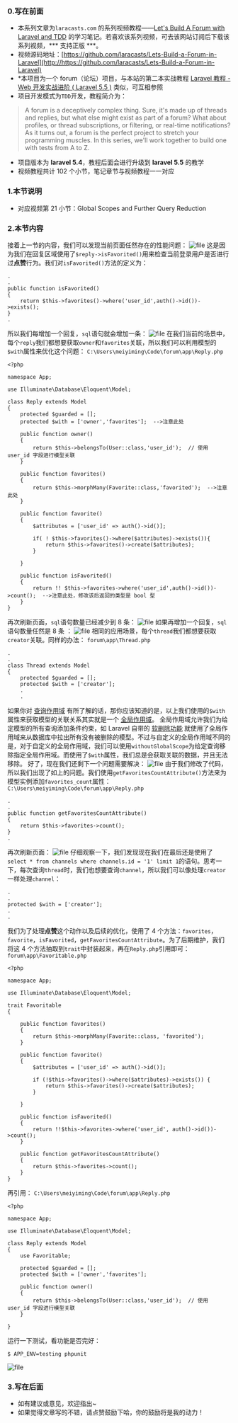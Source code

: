 ### 0.写在前面
* 本系列文章为`laracasts.com` 的系列视频教程——[Let's Build A Forum with Laravel and TDD](https://laracasts.com/series/lets-build-a-forum-with-laravel) 的学习笔记。若喜欢该系列视频，可去该网站订阅后下载该系列视频，*** 支持正版 ***。
* 视频源码地址：[https://github.com/laracasts/Lets-Build-a-Forum-in-Laravel](http://https://github.com/laracasts/Lets-Build-a-Forum-in-Laravel)
* *本项目为一个 forum（论坛）项目，与本站的第二本实战教程 [Laravel 教程 - Web 开发实战进阶 ( Laravel 5.5 )](https://laravel-china.org/courses/laravel-intermediate-training-5.5) 类似，可互相参照
* 项目开发模式为`TDD`开发，教程简介为：
> A forum is a deceptively complex thing. Sure, it's made up of threads and replies, but what else might exist as part of a forum? What about profiles, or thread subscriptions, or filtering, or real-time notifications? As it turns out, a forum is the perfect project to stretch your programming muscles. In this series, we'll work together to build one with tests from A to Z.
* 项目版本为 **laravel 5.4**，教程后面会进行升级到 **laravel 5.5** 的教学
* 视频教程共计 102 个小节，笔记章节与视频教程一一对应

### 1.本节说明
* 对应视频第 21 小节：Global Scopes and Further Query Reduction

### 2.本节内容
接着上一节的内容，我们可以发现当前页面任然存在的性能问题：
![file](https://lccdn.phphub.org/uploads/images/201805/13/19192/0zPPQq15q1.png?imageView2/2/w/1240/h/0)
这是因为我们在回复区域使用了`$reply->isFavorited()`用来检查当前登录用户是否进行过**点赞**行为。我们对`isFavorited()`方法的定义为：
```
.
.
public function isFavorited()
{
	return $this->favorites()->where('user_id',auth()->id())->exists();
}
.
```
所以我们每增加一个回复，`sql`语句就会增加一条：
![file](https://lccdn.phphub.org/uploads/images/201805/13/19192/77ZQuvfpL9.png?imageView2/2/w/1240/h/0)
在我们当前的场景中，每个`reply`我们都想要获取`owner`和`favorites`关联，所以我们可以利用模型的`$with`属性来优化这个问题：
`C:\Users\meiyiming\Code\forum\app\Reply.php`
```
<?php

namespace App;

use Illuminate\Database\Eloquent\Model;

class Reply extends Model
{
    protected $guarded = [];
    protected $with = ['owner','favorites'];  -->注意此处

    public function owner()
    {
        return $this->belongsTo(User::class,'user_id');  // 使用 user_id 字段进行模型关联
    }

    public function favorites()
    {
        return $this->morphMany(Favorite::class,'favorited');  -->注意此处
    }

    public function favorite()
    {
        $attributes = ['user_id' => auth()->id()];

        if( ! $this->favorites()->where($attributes)->exists()){
            return $this->favorites()->create($attributes);
        }

    }

    public function isFavorited()
    {
        return !! $this->favorites->where('user_id',auth()->id())->count();  -->注意此处，修改该后返回的类型是 bool 型
    }
}

```
再次刷新页面，`sql`语句数量已经减少到 8 条：
![file](https://lccdn.phphub.org/uploads/images/201805/14/19192/SDPa5RKylF.png?imageView2/2/w/1240/h/0)
如果再增加一个回复，`sql`语句数量任然是 8 条 ：
![file](https://lccdn.phphub.org/uploads/images/201805/14/19192/PvzthYJPH1.png?imageView2/2/w/1240/h/0)
相同的应用场景，每个`thread`我们都想要获取`creator`关联。同样的办法：
`forum\app\Thread.php`
```
.
.
class Thread extends Model
{
    protected $guarded = [];
    protected $with = ['creator'];
	.
	.
```
如果你对 [查询作用域](https://laravel-china.org/docs/laravel/5.4/eloquent/1264#858495) 有所了解的话，那你应该知道的是，以上我们使用的`$with`属性来获取模型的关联关系其实就是一个 [全局作用域](https://laravel-china.org/docs/laravel/5.4/eloquent/1264#6163c4)。
全局作用域允许我们为给定模型的所有查询添加条件约束，如 Laravel 自带的 [软删除功能](https://laravel-china.org/docs/laravel/5.4/eloquent/1264#ad4448) 就使用了全局作用域来从数据库中拉出所有没有被删除的模型。不过与自定义的全局作用域不同的是，对于自定义的全局作用域，我们可以使用`withoutGlobalScope`为给定查询移除指定全局作用域。而使用了`$with`属性，我们总是会获取关联的数据，并且无法移除。
好了，现在我们还剩下一个问题需要解决：
![file](https://lccdn.phphub.org/uploads/images/201805/14/19192/MZAFZLbSiI.png?imageView2/2/w/1240/h/0)
由于我们修改了代码，所以我们出现了如上的问题。我们使用`getFavoritesCountAttribute()`方法来为模型实例添加`favorites_count`属性：
`C:\Users\meiyiming\Code\forum\app\Reply.php`
```
.
.
public function getFavoritesCountAttribute()
{
	return $this->favorites->count();
}
.
```
再次刷新页面：
![file](https://lccdn.phphub.org/uploads/images/201805/14/19192/A71E1WkxVh.png?imageView2/2/w/1240/h/0)
仔细观察一下，我们发现现在我们在最后还是使用了`select * from channels where channels.id = '1' limit 1`的语句。思考一下，每次查询`thread`时，我们也想要查询`channel`，所以我们可以像处理`creator`一样处理`channel`：
```
.
.
protected $with = ['creator'];
.
.
```
我们为了处理**点赞**这个动作以及后续的优化，使用了 4 个方法：`favorites`，`favorite`，`isFavorited`，`getFavoritesCountAttribute`。为了后期维护，我们将这 4 个方法抽取到`trait`中封装起来，再在`Reply.php`引用即可：
`forum\app\Favoritable.php`
```
<?php

namespace App;

use Illuminate\Database\Eloquent\Model;

trait Favoritable
{

    public function favorites()
    {
        return $this->morphMany(Favorite::class, 'favorited');
    }

    public function favorite()
    {
        $attributes = ['user_id' => auth()->id()];

        if (!$this->favorites()->where($attributes)->exists()) {
            return $this->favorites()->create($attributes);
        }

    }

    public function isFavorited()
    {
        return !!$this->favorites->where('user_id', auth()->id())->count();
    }

    public function getFavoritesCountAttribute()
    {
        return $this->favorites->count();
    }
}
```
再引用：
`C:\Users\meiyiming\Code\forum\app\Reply.php`
```
<?php

namespace App;

use Illuminate\Database\Eloquent\Model;

class Reply extends Model
{
    use Favoritable;

    protected $guarded = [];
    protected $with = ['owner','favorites'];

    public function owner()
    {
        return $this->belongsTo(User::class,'user_id');  // 使用 user_id 字段进行模型关联
    }

}

```
运行一下测试，看功能是否完好：
```
$ APP_ENV=testing phpunit
```
![file](https://lccdn.phphub.org/uploads/images/201805/14/19192/cgT47H32tF.png?imageView2/2/w/1240/h/0)
### 3.写在后面
* 如有建议或意见，欢迎指出~
* 如果觉得文章写的不错，请点赞鼓励下哈，你的鼓励将是我的动力！
